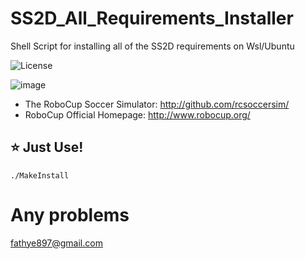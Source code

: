# SS2D_All_Requirements_Installer
Shell Script for installing all of the SS2D requirements on Wsl/Ubuntu

![License](https://img.shields.io/github/license/ERFANFATHI-E/SS2D_All_Requirements_Installer?color=blue)

![image](https://user-images.githubusercontent.com/1832537/49242985-f69a3c00-f3ea-11e8-97f5-9b0bfdfc4e1c.png)

- The RoboCup Soccer Simulator: http://github.com/rcsoccersim/
- RoboCup Official Homepage: http://www.robocup.org/

## :star: Just Use!

```
./MakeInstall
```

# Any problems
fathye897@gmail.com
